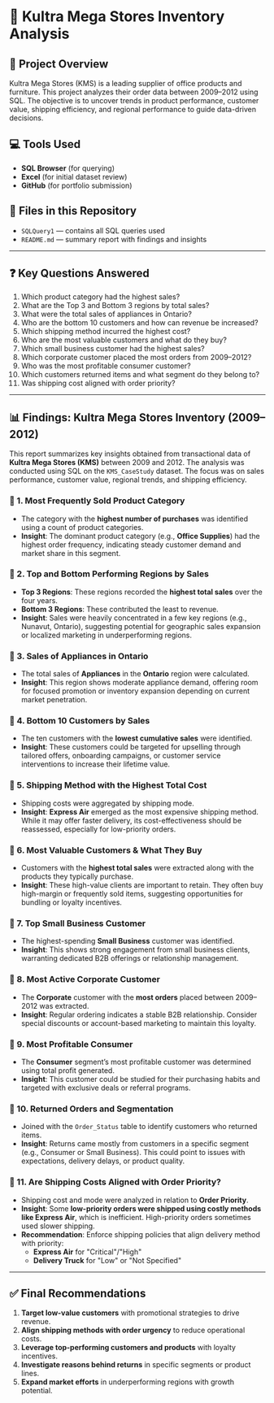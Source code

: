 
# 🏬 Kultra Mega Stores Inventory Analysis

## 📘 Project Overview
Kultra Mega Stores (KMS) is a leading supplier of office products and furniture. This project analyzes their order data between 2009–2012 using SQL. The objective is to uncover trends in product performance, customer value, shipping efficiency, and regional performance to guide data-driven decisions.

## 💻 Tools Used
- **SQL Browser** (for querying)
- **Excel** (for initial dataset review)
- **GitHub** (for portfolio submission)

## 📂 Files in this Repository
- `SQLQuery1` — contains all SQL queries used
- `README.md` — summary report with findings and insights

---

## ❓ Key Questions Answered
1. Which product category had the highest sales?
2. What are the Top 3 and Bottom 3 regions by total sales?
3. What were the total sales of appliances in Ontario?
4. Who are the bottom 10 customers and how can revenue be increased?
5. Which shipping method incurred the highest cost?
6. Who are the most valuable customers and what do they buy?
7. Which small business customer had the highest sales?
8. Which corporate customer placed the most orders from 2009–2012?
9. Who was the most profitable consumer customer?
10. Which customers returned items and what segment do they belong to?
11. Was shipping cost aligned with order priority?

---

## 📊 Findings: Kultra Mega Stores Inventory (2009–2012)

This report summarizes key insights obtained from transactional data of **Kultra Mega Stores (KMS)** between 2009 and 2012. The analysis was conducted using SQL on the `KMS_CaseStudy` dataset. The focus was on sales performance, customer value, regional trends, and shipping efficiency.

### 🔹 1. Most Frequently Sold Product Category
- The category with the **highest number of purchases** was identified using a count of product categories.
- **Insight**: The dominant product category (e.g., **Office Supplies**) had the highest order frequency, indicating steady customer demand and market share in this segment.

### 🔹 2. Top and Bottom Performing Regions by Sales
- **Top 3 Regions**: These regions recorded the **highest total sales** over the four years.
- **Bottom 3 Regions**: These contributed the least to revenue.
- **Insight**: Sales were heavily concentrated in a few key regions (e.g., Nunavut, Ontario), suggesting potential for geographic sales expansion or localized marketing in underperforming regions.

### 🔹 3. Sales of Appliances in Ontario
- The total sales of **Appliances** in the **Ontario** region were calculated.
- **Insight**: This region shows moderate appliance demand, offering room for focused promotion or inventory expansion depending on current market penetration.

### 🔹 4. Bottom 10 Customers by Sales
- The ten customers with the **lowest cumulative sales** were identified.
- **Insight**: These customers could be targeted for upselling through tailored offers, onboarding campaigns, or customer service interventions to increase their lifetime value.

### 🔹 5. Shipping Method with the Highest Total Cost
- Shipping costs were aggregated by shipping mode.
- **Insight**: **Express Air** emerged as the most expensive shipping method. While it may offer faster delivery, its cost-effectiveness should be reassessed, especially for low-priority orders.

### 🔹 6. Most Valuable Customers & What They Buy
- Customers with the **highest total sales** were extracted along with the products they typically purchase.
- **Insight**: These high-value clients are important to retain. They often buy high-margin or frequently sold items, suggesting opportunities for bundling or loyalty incentives.

### 🔹 7. Top Small Business Customer
- The highest-spending **Small Business** customer was identified.
- **Insight**: This shows strong engagement from small business clients, warranting dedicated B2B offerings or relationship management.

### 🔹 8. Most Active Corporate Customer
- The **Corporate** customer with the **most orders** placed between 2009–2012 was extracted.
- **Insight**: Regular ordering indicates a stable B2B relationship. Consider special discounts or account-based marketing to maintain this loyalty.

### 🔹 9. Most Profitable Consumer
- The **Consumer** segment’s most profitable customer was determined using total profit generated.
- **Insight**: This customer could be studied for their purchasing habits and targeted with exclusive deals or referral programs.

### 🔹 10. Returned Orders and Segmentation
- Joined with the `Order_Status` table to identify customers who returned items.
- **Insight**: Returns came mostly from customers in a specific segment (e.g., Consumer or Small Business). This could point to issues with expectations, delivery delays, or product quality.

### 🔹 11. Are Shipping Costs Aligned with Order Priority?
- Shipping cost and mode were analyzed in relation to **Order Priority**.
- **Insight**: Some **low-priority orders were shipped using costly methods like Express Air**, which is inefficient. High-priority orders sometimes used slower shipping.
- **Recommendation**: Enforce shipping policies that align delivery method with priority:
  - **Express Air** for "Critical"/"High"
  - **Delivery Truck** for "Low" or "Not Specified"

---

## ✅ Final Recommendations

1. **Target low-value customers** with promotional strategies to drive revenue.
2. **Align shipping methods with order urgency** to reduce operational costs.
3. **Leverage top-performing customers and products** with loyalty incentives.
4. **Investigate reasons behind returns** in specific segments or product lines.
5. **Expand market efforts** in underperforming regions with growth potential.

